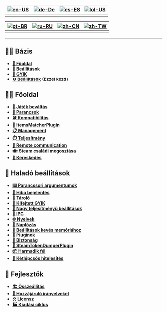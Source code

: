| [![en-US](https://raw.githubusercontent.com/hjnilsson/country-flags/master/png100px/us.png)](https://github.com/JustArchiNET/ArchiSteamFarm/wiki/Home) | [![de-De](https://raw.githubusercontent.com/hjnilsson/country-flags/master/png100px/de.png)](https://github.com/JustArchiNET/ArchiSteamFarm/wiki/Home-de-DE) | [![es-ES](https://raw.githubusercontent.com/hjnilsson/country-flags/master/png100px/es.png)](https://github.com/JustArchiNET/ArchiSteamFarm/wiki/Home-es-ES) | [![lol-US](https://raw.githubusercontent.com/JustArchiNET/ArchiSteamFarm/main/resources/lol-US.png)](https://github.com/JustArchiNET/ArchiSteamFarm/wiki/Home-lol-US) |
| ------------------------------------------------------------------------------------------------------------------------------------------------------ | ------------------------------------------------------------------------------------------------------------------------------------------------------------ | ------------------------------------------------------------------------------------------------------------------------------------------------------------ | --------------------------------------------------------------------------------------------------------------------------------------------------------------------- |
|                                                                                                                                                        |                                                                                                                                                              |                                                                                                                                                              |                                                                                                                                                                       |

| [![pt-BR](https://raw.githubusercontent.com/hjnilsson/country-flags/master/png100px/br.png)](https://github.com/JustArchiNET/ArchiSteamFarm/wiki/Home-pt-BR) | [![ru-RU](https://raw.githubusercontent.com/hjnilsson/country-flags/master/png100px/ru.png)](https://github.com/JustArchiNET/ArchiSteamFarm/wiki/Home-ru-RU) | [![zh-CN](https://raw.githubusercontent.com/hjnilsson/country-flags/master/png100px/cn.png)](https://github.com/JustArchiNET/ArchiSteamFarm/wiki/Home-zh-CN) | [![zh-TW](https://raw.githubusercontent.com/hjnilsson/country-flags/master/png100px/tw.png)](https://github.com/JustArchiNET/ArchiSteamFarm/wiki/Home-zh-TW) |
| ------------------------------------------------------------------------------------------------------------------------------------------------------------ | ------------------------------------------------------------------------------------------------------------------------------------------------------------ | ------------------------------------------------------------------------------------------------------------------------------------------------------------ | ------------------------------------------------------------------------------------------------------------------------------------------------------------ |
|                                                                                                                                                              |                                                                                                                                                              |                                                                                                                                                              |                                                                                                                                                              |

***

## 👨‍🏫 Bázis

* **[🏡 Főoldal](https://github.com/JustArchiNET/ArchiSteamFarm/wiki/Home)**
* **[🔧 Beállítások](https://github.com/JustArchiNET/ArchiSteamFarm/wiki/Configuration)**
* **[💬 GYIK](https://github.com/JustArchiNET/ArchiSteamFarm/wiki/FAQ)**
* **[⚙️ Beállítások](https://github.com/JustArchiNET/ArchiSteamFarm/wiki/Setting-up)** **(Ezzel kezd)**


## 👨‍🎓️ Főoldal

* **[👥 Játék beváltás](https://github.com/JustArchiNET/ArchiSteamFarm/wiki/Background-games-redeemer)**
* **[📢 Parancsok](https://github.com/JustArchiNET/ArchiSteamFarm/wiki/Commands)**
* **[🛠️ Kompatibilitás](https://github.com/JustArchiNET/ArchiSteamFarm/wiki/Compatibility)**
* **[🧩 ItemsMatcherPlugin](https://github.com/JustArchiNET/ArchiSteamFarm/wiki/ItemsMatcherPlugin)**
* **[📋 Management](https://github.com/JustArchiNET/ArchiSteamFarm/wiki/Management)**
* **[⏱️ Teljesítmény](https://github.com/JustArchiNET/ArchiSteamFarm/wiki/Performance)**
* **[📡 Remote communication](https://github.com/JustArchiNET/ArchiSteamFarm/wiki/Remote-communication)**
* **[👪 Steam családi megosztása](https://github.com/JustArchiNET/ArchiSteamFarm/wiki/Steam-Family-Sharing)**
* **[🔄 Kereskedés](https://github.com/JustArchiNET/ArchiSteamFarm/wiki/Trading)**


## 🧙 Haladó beállítások

* **[⌨️ Parancssori argumentumok](https://github.com/JustArchiNET/ArchiSteamFarm/wiki/Command-line-arguments)**
* **[🚧 Hiba bejelentés](https://github.com/JustArchiNET/ArchiSteamFarm/wiki/Deprecation)**
* **[🐳 Tároló](https://github.com/JustArchiNET/ArchiSteamFarm/wiki/Docker)**
* **[🤔 Kifejtett GYIK](https://github.com/JustArchiNET/ArchiSteamFarm/wiki/Extended-FAQ)**
* **[🚀 Nagy teljesítményű beállítások](https://github.com/JustArchiNET/ArchiSteamFarm/wiki/High-performance-setup)**
* **[🔗 IPC](https://github.com/JustArchiNET/ArchiSteamFarm/wiki/IPC)**
* **[🌐 Nyelvek](https://github.com/JustArchiNET/ArchiSteamFarm/wiki/Localization)**
* **[📝 Naplózás](https://github.com/JustArchiNET/ArchiSteamFarm/wiki/Logging)**
* **[💾 Beállítások kevés memóriához](https://github.com/JustArchiNET/ArchiSteamFarm/wiki/Low-memory-setup)**
* **[🔌 Pluginok](https://github.com/JustArchiNET/ArchiSteamFarm/wiki/Plugins)**
* **[🔐 Biztonság](https://github.com/JustArchiNET/ArchiSteamFarm/wiki/Security)**
* **[🧩 SteamTokenDumperPlugin](https://github.com/JustArchiNET/ArchiSteamFarm/wiki/SteamTokenDumperPlugin)**
* **[📦 Harmadik fél](https://github.com/JustArchiNET/ArchiSteamFarm/wiki/Third-party)**
* **[📵 Kétlépcsős hitelesítés](https://github.com/JustArchiNET/ArchiSteamFarm/wiki/Two-factor-authentication)**


## 👷 Fejlesztők

* **[🏗️ Összeállítás](https://github.com/JustArchiNET/ArchiSteamFarm/wiki/Compilation)**
* **[🤝 Hozzájáruló irányelveket](https://github.com/JustArchiNET/ArchiSteamFarm/blob/main/.github/CONTRIBUTING.md)**
* **[⚖️ Licensz](https://github.com/JustArchiNET/ArchiSteamFarm/wiki/License)**
* **[🏭 Kiadási ciklus](https://github.com/JustArchiNET/ArchiSteamFarm/wiki/Release-cycle)**